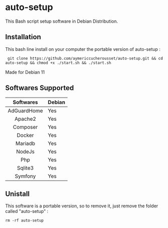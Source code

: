 # auto-setup

This Bash script setup software in Debian Distribution.   

## Installation ## 

This bash line install on your computer the portable version of auto-setup :   

``` git clone https://github.com/aymericcucherousset/auto-setup.git && cd auto-setup && chmod +x ./start.sh && ./start.sh```   

Made for Debian 11

## Softwares Supported ##   
   
| Softwares   | Debian|
| :---------: | ----- |
| AdGuardHome | Yes   |
| Apache2     | Yes   |
| Composer    | Yes   |
| Docker      | Yes   |
| Mariadb     | Yes   |
| NodeJs      | Yes   |
| Php         | Yes   |
| Sqlite3     | Yes   |
| Symfony     | Yes   |   
   
## Unistall ## 

This software is a portable version, so to remove it, just remove the folder called "auto-setup" :   
    
```rm -rf auto-setup```